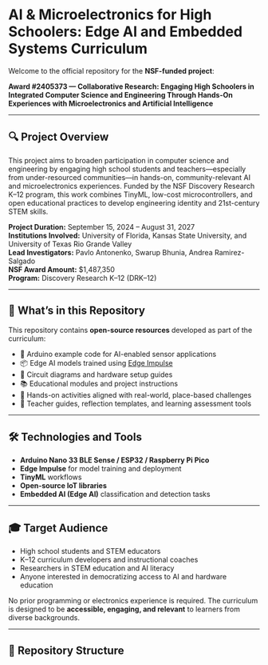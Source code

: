 # AI & Microelectronics for High Schoolers: Edge AI and Embedded Systems Curriculum

Welcome to the official repository for the **NSF-funded project**:

**Award #2405373 — Collaborative Research: Engaging High Schoolers in Integrated Computer Science and Engineering Through Hands-On Experiences with Microelectronics and Artificial Intelligence**

---

## 🔍 Project Overview

This project aims to broaden participation in computer science and engineering by engaging high school students and teachers—especially from under-resourced communities—in hands-on, community-relevant AI and microelectronics experiences. Funded by the NSF Discovery Research K–12 program, this work combines TinyML, low-cost microcontrollers, and open educational practices to develop engineering identity and 21st-century STEM skills.

**Project Duration:** September 15, 2024 – August 31, 2027  
**Institutions Involved:** University of Florida, Kansas State University, and University of Texas Rio Grande Valley  
**Lead Investigators:** Pavlo Antonenko, Swarup Bhunia, Andrea Ramirez-Salgado  
**NSF Award Amount:** $1,487,350  
**Program:** Discovery Research K–12 (DRK–12)

---

## 🧠 What’s in this Repository

This repository contains **open-source resources** developed as part of the curriculum:

- 🧾 Arduino example code for AI-enabled sensor applications  
- 📦 Edge AI models trained using [Edge Impulse](https://www.edgeimpulse.com/)  
- 🔌 Circuit diagrams and hardware setup guides  
- 📚 Educational modules and project instructions  
- 🧪 Hands-on activities aligned with real-world, place-based challenges  
- 📝 Teacher guides, reflection templates, and learning assessment tools

---

## 🛠️ Technologies and Tools

- **Arduino Nano 33 BLE Sense / ESP32 / Raspberry Pi Pico**
- **Edge Impulse** for model training and deployment
- **TinyML** workflows
- **Open-source IoT libraries**
- **Embedded AI (Edge AI)** classification and detection tasks

---

## 🎓 Target Audience

- High school students and STEM educators  
- K–12 curriculum developers and instructional coaches  
- Researchers in STEM education and AI literacy  
- Anyone interested in democratizing access to AI and hardware education

No prior programming or electronics experience is required. The curriculum is designed to be **accessible, engaging, and relevant** to learners from diverse backgrounds.

---

## 📂 Repository Structure

